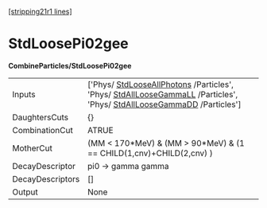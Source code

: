 [[stripping21r1 lines]](./stripping21r1-commonparticles)

# StdLoosePi02gee

**CombineParticles/StdLoosePi02gee**

|                  |                                                                                                                                                                                                                                           |
|------------------|-------------------------------------------------------------------------------------------------------------------------------------------------------------------------------------------------------------------------------------------|
| Inputs           | ['Phys/ [StdLooseAllPhotons](./stripping21r1-stdlooseallphotons) /Particles', 'Phys/ [StdAllLooseGammaLL](./stripping21r1-stdallloosegammall) /Particles', 'Phys/ [StdAllLooseGammaDD](./stripping21r1-stdallloosegammadd) /Particles'] |
| DaughtersCuts    | {}                                                                                                                                                                                                                                        |
| CombinationCut   | ATRUE                                                                                                                                                                                                                                     |
| MotherCut        | (MM \< 170\*MeV) & (MM \> 90\*MeV) & (1 == CHILD(1,cnv)+CHILD(2,cnv) )                                                                                                                                                                    |
| DecayDescriptor  | pi0 -\> gamma gamma                                                                                                                                                                                                                       |
| DecayDescriptors | []                                                                                                                                                                                                                                      |
| Output           | None                                                                                                                                                                                                                                      |
